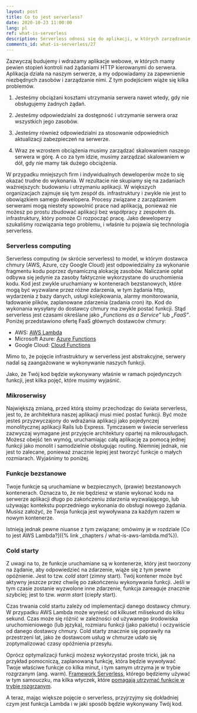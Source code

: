 ```yaml
---
layout: post
title: Co to jest serverless?
date: 2020-10-23 11:00:00
lang: pl
ref: what-is-serverless
description: Serverless odnosi się do aplikacji, w których zarządzanie oraz alokacja serwerów i zasobów jest całkowicie zarządzana przez dostawcę chmury. Rozliczenie kosztów opiera się na rzeczywistym zużyciu zasobów.
comments_id: what-is-serverless/27
---
```


Zazwyczaj budujemy i wdrażamy aplikacje webowe, w których mamy pewien stopień kontroli nad żądaniami HTTP kierowanymi do serwera. Aplikacja działa na naszym serwerze, a my odpowiadamy za zapewnienie niezbędnych zasobów i zarządzanie nimi. Z tym podejściem wiąże się kilka problemów.

1. Jesteśmy obciążani kosztami utrzymania serwera nawet wtedy, gdy nie obsługujemy żadnych żądań. 

2. Jesteśmy odpowiedzialni za dostępność i utrzymanie serwera oraz wszystkich jego zasobów.

3. Jesteśmy również odpowiedzialni za stosowanie odpowiednich aktualizacji zabezpieczeń na serwerze. 

4. Wraz ze wzrostem obciążenia musimy zarządzać skalowaniem naszego serwera w górę. A co za tym idzie, musimy zarządzać skalowaniem w dół, gdy nie mamy tak dużego obciążenia.

W przypadku mniejszych firm i indywidualnych deweloperów może to się okazać trudne do wykonania. W rezultacie nie skupiamy się na zadaniach ważniejszych: budowaniu i utrzymaniu aplikacji. W większych organizacjach zajmuje się tym zespół ds. infrastruktury i zwykle nie jest to obowiązkiem samego dewelopera. Procesy związane z zarządzaniem serwerami mogą niestety spowolnić prace nad aplikacją, ponieważ nie możesz po prostu zbudować aplikacji bez współpracy z zespołem ds. infrastruktury, który pomoże Ci rozpocząć pracę. Jako deweloperzy szukaliśmy rozwiązania tego problemu, i właśnie tu pojawia się technologia serverless.

### Serverless computing

Serverless computing (w skrócie serverless) to model, w którym dostawca chmury (AWS, Azure, czy Google Cloud) jest odpowiedzialny za wykonanie fragmentu kodu poprzez dynamiczną alokację zasobów. Naliczanie opłat odbywa się jedynie za zasoby faktycznie wykorzystane do uruchomienia kodu. Kod jest zwykle uruchamiany w kontenerach bezstanowych, które mogą być wyzwalane przez różne zdarzenia, w tym żądania http, wydarzenia z bazy danych, usługi kolejkowania, alarmy monitorowania, ładowanie plików, zaplanowane zdarzenia (zadania cron) itp. Kod do wykonania wysyłany do dostawcy chmury ma zwykle postać funkcji. Stąd serverless jest czasami określane jako _„Functions as a Service”_ lub _„FaaS”_. Poniżej przedstawiono ofertę FaaS głównych dostawców chmury:

- AWS: [AWS Lambda](https://aws.amazon.com/lambda/)
- Microsoft Azure: [Azure Functions](https://azure.microsoft.com/en-us/services/functions/)
- Google Cloud: [Cloud Functions](https://cloud.google.com/functions/)

Mimo to, że pojęcie infrastruktury w serverless jest abstrakcyjne, serwery nadal są zaangażowane w wykonywanie naszych funkcji. 

Jako, że Twój kod będzie wykonywany właśnie w ramach pojedynczych funkcji, jest kilka pojęć, które musimy wyjaśnić.

### Mikroserwisy

Największą zmianą, przed którą stoimy przechodząc do świata serverless, jest to, że architektura naszej aplikacji musi mieć postać funkcji. Być może jesteś przyzwyczajony do wdrażania aplikacji jako pojedynczej monolitycznej aplikacji Rails lub Express. Tymczasem w świecie serverless zazwyczaj wymagane jest przyjęcie architektury opartej na mikrousługach. Możesz obejść ten wymóg, uruchamiając całą aplikację za pomocą jednej funkcji jako monolit i samodzielnie obsługując routing. Niemniej jednak, nie jest to zalecane, ponieważ znacznie lepiej jest tworzyć funkcje o małych rozmiarach. Wyjaśnimy to poniżej.

### Funkcje bezstanowe

Twoje funkcje są uruchamiane w bezpiecznych, (prawie) bezstanowych kontenerach. Oznacza to, że nie będziesz w stanie wykonać kodu na serwerze aplikacji długo po zakończeniu zdarzenia wyzwalającego, lub używając kontekstu poprzedniego wykonania do obsługi nowego żądania. Musisz założyć, że Twoja funkcja jest wywoływana za każdym razem w nowym kontenerze. 

Istnieją jednak pewne niuanse z tym związane; omówimy je w rozdziale [Co to jest AWS Lambda?]({% link _chapters / what-is-aws-lambda.md%}).

### Cold starty

Z uwagi na to, że funkcje uruchamiane są w kontenerze, który jest tworzony na żądanie, aby odpowiedzieć na zdarzenie, wiąże się z tym pewne opóźnienie. Jest to tzw. _cold start_ (zimny start). Twój kontener może być aktywny jeszcze przez chwilę po zakończeniu wykonywania funkcji. Jeśli w tym czasie zostanie wyzwolone inne zdarzenie, funkcja zareaguje znacznie szybciej; jest to tzw. _warm start_ (ciepły start).

Czas trwania cold startu zależy od implementacji danego dostawcy chmury. W przypadku AWS Lambda może wynieść od kilkuset milisekund do kilku sekund. Czas może się różnić w zależności od używanego środowiska uruchomieniowego (lub języka), rozmiaru funkcji (jako pakietu) i oczywiście od danego dostawcy chmury. Cold starty znacznie się poprawiły na przestrzeni lat, jako że dostawcom usług w chmurze udało się zoptymalizować czasy opóźnienia przesyłu.

Oprócz optymalizacji funkcji możesz wykorzystać proste tricki, jak na przykład pomocniczą, zaplanowaną funkcję, która będzie wywoływać Twoje właściwe funkcje co kilka minut, i tym samym utrzyma je w trybie rozgrzanym (ang. warm). [Framework Serverless](https://serverless.com), którego będziemy używać w tym samouczku, ma kilka wtyczek, które [pomagają utrzymać funkcje w trybie rozgrzanym](https://github.com/FidelLimited/serverless-plugin-warmup).

A teraz, mając większe pojęcie o serverless, przyjrzyjmy się dokładniej czym jest funkcja Lambda i w jaki sposób będzie wykonywany Twój kod.
